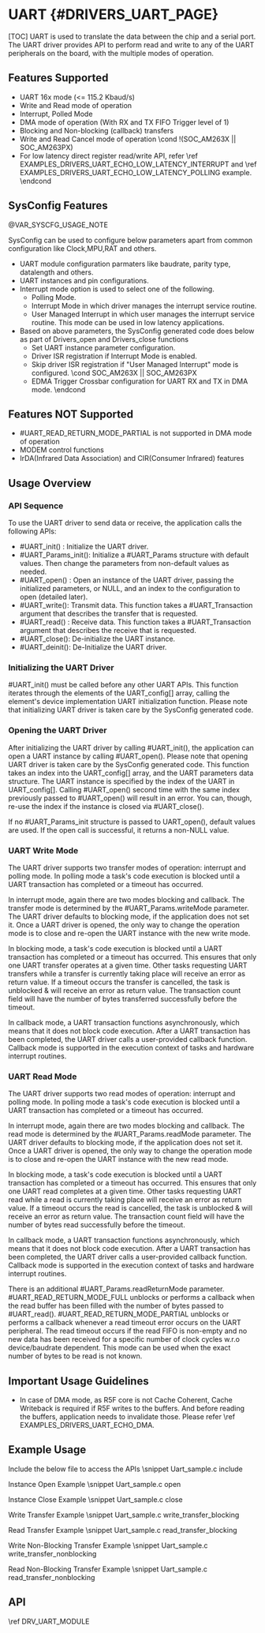 # UART {#DRIVERS_UART_PAGE}

[TOC]
UART is used to translate the data between the chip and a serial port.
The UART driver provides API to perform read and write to any of the UART peripherals on the board, with the multiple modes of operation.

## Features Supported

- UART 16x mode (<= 115.2 Kbaud/s)
- Write and Read mode of operation
- Interrupt, Polled Mode
- DMA mode of operation (With RX and TX FIFO Trigger level of 1)
- Blocking and Non-blocking (callback) transfers
- Write and Read Cancel mode of operation
\cond !(SOC_AM263X || SOC_AM263PX)
- For low latency direct register read/write API, refer \ref EXAMPLES_DRIVERS_UART_ECHO_LOW_LATENCY_INTERRUPT and \ref EXAMPLES_DRIVERS_UART_ECHO_LOW_LATENCY_POLLING example.
\endcond

## SysConfig Features

@VAR_SYSCFG_USAGE_NOTE

SysConfig can be used to configure below parameters apart from common configuration like Clock,MPU,RAT and others.
- UART module configuration parmaters like baudrate, parity type, datalength and others.
- UART instances and pin configurations.
- Interrupt mode option is used to select one of the following.
    - Polling Mode.
    - Interrupt Mode in which driver manages the interrupt service routine.
    - User Managed Interrupt in which user manages the interrupt service routine.
      This mode can be used in low latency applications.
- Based on above parameters, the SysConfig generated code does below as part of Drivers_open and Drivers_close functions
    - Set UART instance parameter configuration.
    - Driver ISR registration if Interrupt Mode is enabled.
    - Skip driver ISR registration if "User Managed Interrupt" mode is configured.
\cond SOC_AM263X || SOC_AM263PX
    - EDMA Trigger Crossbar configuration for UART RX and TX in DMA mode.
\endcond

## Features NOT Supported

- #UART_READ_RETURN_MODE_PARTIAL is not supported in DMA mode of operation
- MODEM control functions
- IrDA(Infrared Data Association) and CIR(Consumer Infrared) features

## Usage Overview

### API Sequence

To use the UART driver to send data or receive, the application
calls the following APIs:

- #UART_init() : Initialize the UART driver.
- #UART_Params_init():  Initialize a #UART_Params structure with default
  values.  Then change the parameters from non-default values as
  needed.
- #UART_open() :  Open an instance of the UART driver, passing the
  initialized parameters, or NULL, and an index to the configuration to
  open (detailed later).
- #UART_write():  Transmit data.  This function takes a
  #UART_Transaction argument that describes the transfer that is requested.
- #UART_read() :  Receive data.  This function takes a
  #UART_Transaction argument that describes the receive that is requested.
- #UART_close():  De-initialize the UART instance.
- #UART_deinit(): De-Initialize the UART driver.

### Initializing the UART Driver

#UART_init() must be called before any other UART APIs.  This function
iterates through the elements of the UART_config[] array, calling
the element's device implementation UART initialization function.
Please note that initializing UART driver is taken care by the
SysConfig generated code.

### Opening the UART Driver

After initializing the UART driver by calling #UART_init(), the application
can open a UART instance by calling #UART_open().
Please note that opening UART driver is taken care by the
SysConfig generated code.
This function takes an index into the UART_config[] array, and the UART parameters data
structure. The UART instance is specified by the index of the UART in
UART_config[]. Calling #UART_open() second time with the same index
previously passed to #UART_open() will result in an error.  You can,
though, re-use the index if the instance is closed via #UART_close().

If no #UART_Params_init structure is passed to UART_open(), default values are
used. If the open call is successful, it returns a non-NULL value.

### UART Write Mode

The UART driver supports two transfer modes of operation: interrupt and polling mode.
In polling mode a task's code execution is blocked until a UART
transaction has completed or a timeout has occurred.

In interrupt mode, again there are two modes blocking and callback.
The transfer mode is determined by the #UART_Params.writeMode parameter.
The UART driver defaults to blocking mode, if the application does not set it.
Once a UART driver is opened, the only way to change the operation mode
is to close and re-open the UART instance with the new write mode.

In blocking mode, a task's code execution is blocked until a UART
transaction has completed or a timeout has occurred. This ensures
that only one UART transfer operates at a given time. Other tasks requesting
UART transfers while a transfer is currently taking place will receive
an error as return value. If a timeout occurs the transfer is cancelled, the
task is unblocked & will receive an error as return value. The transaction
count field will have the number of bytes transferred
successfully before the timeout.

In callback mode, a UART transaction functions asynchronously, which
means that it does not block code execution. After a UART transaction
has been completed, the UART driver calls a user-provided callback function.
Callback mode is supported in the execution context of tasks and
hardware interrupt routines.

### UART Read Mode

The UART driver supports two read modes of operation: interrupt and polling mode.
In polling mode a task's code execution is blocked until a UART
transaction has completed or a timeout has occurred.

In interrupt mode, again there are two modes blocking and callback.
The read mode is determined by the #UART_Params.readMode parameter.
The UART driver defaults to blocking mode, if the application does not set it.
Once a UART driver is opened, the only way to change the operation mode
is to close and re-open the UART instance with the new read mode.

In blocking mode, a task's code execution is blocked until a UART
transaction has completed or a timeout has occurred. This ensures
that only one UART read completes at a given time. Other tasks requesting
UART read while a read is currently taking place will receive
an error as return value. If a timeout occurs the read is cancelled, the
task is unblocked & will receive an error as return value. The transaction
count field will have the number of bytes read
successfully before the timeout.

In callback mode, a UART transaction functions asynchronously, which
means that it does not block code execution. After a UART transaction
has been completed, the UART driver calls a user-provided callback function.
Callback mode is supported in the execution context of tasks and
hardware interrupt routines.

There is an additional #UART_Params.readReturnMode parameter.
#UART_READ_RETURN_MODE_FULL unblocks or performs a callback when the read
buffer has been filled with the number of bytes passed to #UART_read().
#UART_READ_RETURN_MODE_PARTIAL unblocks or performs a callback whenever a
read timeout error occurs on the UART peripheral.
The read timeout occurs if the read FIFO is non-empty and no new
data has been received for a specific number of
clock cycles w.r.o device/baudrate dependent. This mode can be used when
the exact number of bytes to be read is not known.

## Important Usage Guidelines

- In case of DMA mode, as R5F core is not Cache Coherent, Cache Writeback is required if R5F writes to the buffers.
  And before reading the buffers, application needs to invalidate those. Please refer \ref EXAMPLES_DRIVERS_UART_ECHO_DMA.

## Example Usage

Include the below file to access the APIs
\snippet Uart_sample.c include

Instance Open Example
\snippet Uart_sample.c open

Instance Close Example
\snippet Uart_sample.c close

Write Transfer Example
\snippet Uart_sample.c write_transfer_blocking

Read Transfer Example
\snippet Uart_sample.c read_transfer_blocking

Write Non-Blocking Transfer Example
\snippet Uart_sample.c write_transfer_nonblocking

Read Non-Blocking Transfer Example
\snippet Uart_sample.c read_transfer_nonblocking

## API

\ref DRV_UART_MODULE
